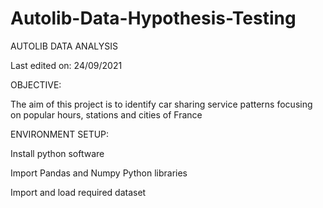 # Autolib-Data-Hypothesis-Testing
AUTOLIB DATA ANALYSIS

Last edited on: 24/09/2021

OBJECTIVE:

The aim of this project is to identify car sharing service patterns focusing on popular hours, stations and cities of France

ENVIRONMENT SETUP:

Install python software

Import Pandas and Numpy Python libraries

Import and load required dataset
